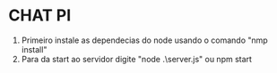 # CHAT PI
1. Primeiro instale as dependecias do node usando o comando "nmp install"
2. Para da start ao servidor digite  "node .\server.js" ou npm start
